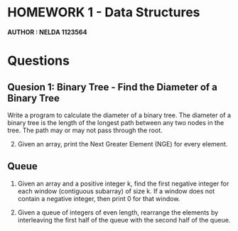 # HOMEWORK 1 - Data Structures
**AUTHOR : NELDA 1123564**

# Questions
## Quesion 1: Binary Tree - Find the Diameter of a Binary Tree
Write a program to calculate the diameter of a binary tree. The diameter of a binary tree is the length of the longest path between any two nodes in the tree. The path may or may not pass through the root.

2. Given an array, print the Next Greater Element (NGE) for every element.

## Queue
1. Given an array and a positive integer k, find the first negative integer for each window (contiguous subarray) of size k. If a window does not contain a negative integer, then print 0 for that window.

2. Given a queue of integers of even length, rearrange the elements by interleaving the first half of the queue with the second half of the queue.


